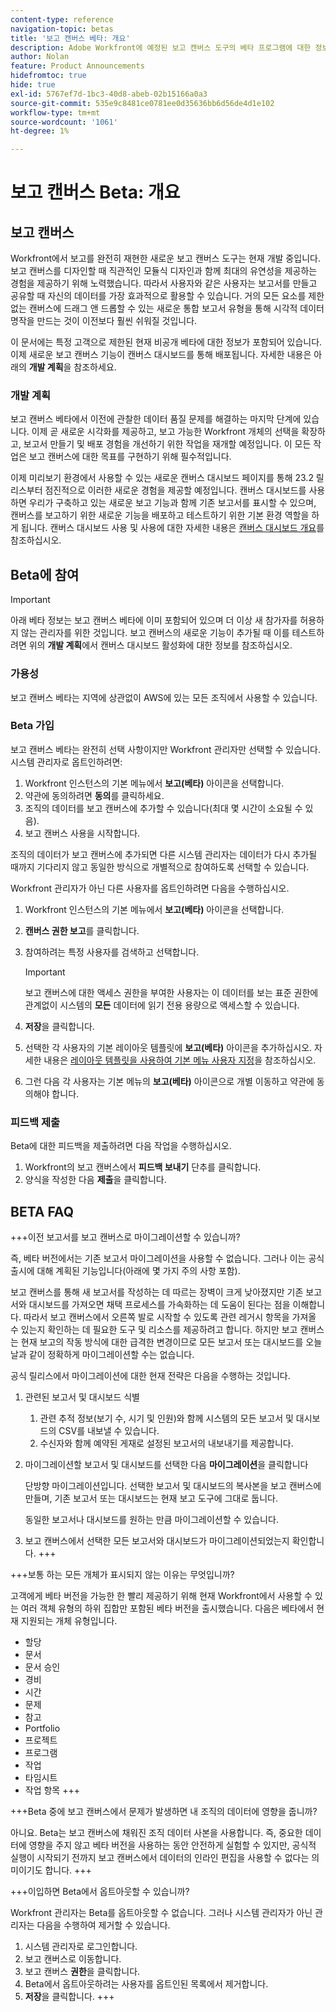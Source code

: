 ```yaml
---
content-type: reference
navigation-topic: betas
title: '보고 캔버스 베타: 개요'
description: Adobe Workfront에 예정된 보고 캔버스 도구의 베타 프로그램에 대한 정보
author: Nolan
feature: Product Announcements
hidefromtoc: true
hide: true
exl-id: 5767ef7d-1bc3-40d8-abeb-02b15166a0a3
source-git-commit: 535e9c8481ce0781ee0d35636bb6d56de4d1e102
workflow-type: tm+mt
source-wordcount: '1061'
ht-degree: 1%

---
```


# 보고 캔버스 Beta: 개요

## 보고 캔버스

Workfront에서 보고를 완전히 재현한 새로운 보고 캔버스 도구는 현재 개발 중입니다. 보고 캔버스를 디자인할 때 직관적인 모듈식 디자인과 함께 최대의 유연성을 제공하는 경험을 제공하기 위해 노력했습니다. 따라서 사용자와 같은 사용자는 보고서를 만들고 공유할 때 자신의 데이터를 가장 효과적으로 활용할 수 있습니다. 거의 모든 요소를 제한 없는 캔버스에 드래그 앤 드롭할 수 있는 새로운 통합 보고서 유형을 통해 시각적 데이터 명작을 만드는 것이 이전보다 훨씬 쉬워질 것입니다.

이 문서에는 특정 고객으로 제한된 현재 비공개 베타에 대한 정보가 포함되어 있습니다. 이제 새로운 보고 캔버스 기능이 캔버스 대시보드를 통해 배포됩니다. 자세한 내용은 아래의 **개발 계획**&#x200B;을 참조하세요.

### 개발 계획

보고 캔버스 베타에서 이전에 관찰한 데이터 품질 문제를 해결하는 마지막 단계에 있습니다. 이제 곧 새로운 시각화를 제공하고, 보고 가능한 Workfront 개체의 선택을 확장하고, 보고서 만들기 및 배포 경험을 개선하기 위한 작업을 재개할 예정입니다. 이 모든 작업은 보고 캔버스에 대한 목표를 구현하기 위해 필수적입니다.

이제 미리보기 환경에서 사용할 수 있는 새로운 캔버스 대시보드 페이지를 통해 23.2 릴리스부터 점진적으로 이러한 새로운 경험을 제공할 예정입니다. 캔버스 대시보드를 사용하면 우리가 구축하고 있는 새로운 보고 기능과 함께 기존 보고서를 표시할 수 있으며, 캔버스를 보고하기 위한 새로운 기능을 배포하고 테스트하기 위한 기본 환경 역할을 하게 됩니다. 캔버스 대시보드 사용 및 사용에 대한 자세한 내용은 [캔버스 대시보드 개요](/help/quicksilver/reports-and-dashboards/dashboards/creating-and-managing-dashboards/canvas-dashboards-overview.md)를 참조하십시오.

## Beta에 참여

>[!IMPORTANT]
>
>아래 베타 정보는 보고 캔버스 베타에 이미 포함되어 있으며 더 이상 새 참가자를 허용하지 않는 관리자를 위한 것입니다. 보고 캔버스의 새로운 기능이 추가될 때 이를 테스트하려면 위의 **개발 계획**&#x200B;에서 캔버스 대시보드 활성화에 대한 정보를 참조하십시오.

### 가용성

보고 캔버스 베타는 지역에 상관없이 AWS에 있는 모든 조직에서 사용할 수 있습니다.

### Beta 가입

보고 캔버스 베타는 완전히 선택 사항이지만 Workfront 관리자만 선택할 수 있습니다. 시스템 관리자로 옵트인하려면:

1. Workfront 인스턴스의 기본 메뉴에서 **보고(베타)** 아이콘을 선택합니다.
1. 약관에 동의하려면 **동의**&#x200B;를 클릭하세요.
1. 조직의 데이터를 보고 캔버스에 추가할 수 있습니다(최대 몇 시간이 소요될 수 있음).
1. 보고 캔버스 사용을 시작합니다.

조직의 데이터가 보고 캔버스에 추가되면 다른 시스템 관리자는 데이터가 다시 추가될 때까지 기다리지 않고 동일한 방식으로 개별적으로 참여하도록 선택할 수 있습니다.

Workfront 관리자가 아닌 다른 사용자를 옵트인하려면 다음을 수행하십시오.

1. Workfront 인스턴스의 기본 메뉴에서 **보고(베타)** 아이콘을 선택합니다.
1. **캔버스 권한 보고**&#x200B;를 클릭합니다.
1. 참여하려는 특정 사용자를 검색하고 선택합니다.

   >[!IMPORTANT]
   >
   >보고 캔버스에 대한 액세스 권한을 부여한 사용자는 이 데이터를 보는 표준 권한에 관계없이 시스템의 **모든** 데이터에 읽기 전용 용량으로 액세스할 수 있습니다.

1. **저장**&#x200B;을 클릭합니다.
1. 선택한 각 사용자의 기본 레이아웃 템플릿에 **보고(베타)** 아이콘을 추가하십시오. 자세한 내용은 [레이아웃 템플릿을 사용하여 기본 메뉴 사용자 지정](/help/quicksilver/administration-and-setup/customize-workfront/use-layout-templates/customize-main-menu.md)을 참조하십시오.
1. 그런 다음 각 사용자는 기본 메뉴의 **보고(베타)** 아이콘으로 개별 이동하고 약관에 동의해야 합니다.

### 피드백 제출

Beta에 대한 피드백을 제출하려면 다음 작업을 수행하십시오.

1. Workfront의 보고 캔버스에서 **피드백 보내기** 단추를 클릭합니다.
1. 양식을 작성한 다음 **제출**&#x200B;을 클릭합니다.

## BETA FAQ

+++이전 보고서를 보고 캔버스로 마이그레이션할 수 있습니까?

즉, 베타 버전에서는 기존 보고서 마이그레이션을 사용할 수 없습니다. 그러나 이는 공식 출시에 대해 계획된 기능입니다(아래에 몇 가지 주의 사항 포함).

보고 캔버스를 통해 새 보고서를 작성하는 데 따르는 장벽이 크게 낮아졌지만 기존 보고서와 대시보드를 가져오면 채택 프로세스를 가속화하는 데 도움이 된다는 점을 이해합니다. 따라서 보고 캔버스에서 오른쪽 발로 시작할 수 있도록 관련 레거시 항목을 가져올 수 있는지 확인하는 데 필요한 도구 및 리소스를 제공하려고 합니다. 하지만 보고 캔버스는 현재 보고의 작동 방식에 대한 급격한 변경이므로 모든 보고서 또는 대시보드를 오늘날과 같이 정확하게 마이그레이션할 수는 없습니다.

공식 릴리스에서 마이그레이션에 대한 현재 전략은 다음을 수행하는 것입니다.

1. 관련된 보고서 및 대시보드 식별

   1. 관련 추적 정보(보기 수, 시기 및 인원)와 함께 시스템의 모든 보고서 및 대시보드의 CSV를 내보낼 수 있습니다.
   1. 수신자와 함께 예약된 게재로 설정된 보고서의 내보내기를 제공합니다.

1. 마이그레이션할 보고서 및 대시보드를 선택한 다음 **마이그레이션**&#x200B;을 클릭합니다

   단방향 마이그레이션입니다. 선택한 보고서 및 대시보드의 복사본을 보고 캔버스에 만들며, 기존 보고서 또는 대시보드는 현재 보고 도구에 그대로 둡니다.

   동일한 보고서나 대시보드를 원하는 만큼 마이그레이션할 수 있습니다.

1. 보고 캔버스에서 선택한 모든 보고서와 대시보드가 마이그레이션되었는지 확인합니다.
+++

+++보통 하는 모든 개체가 표시되지 않는 이유는 무엇입니까?

고객에게 베타 버전을 가능한 한 빨리 제공하기 위해 현재 Workfront에서 사용할 수 있는 여러 객체 유형의 하위 집합만 포함된 베타 버전을 출시했습니다. 다음은 베타에서 현재 지원되는 개체 유형입니다.

* 할당
* 문서
* 문서 승인
* 경비
* 시간
* 문제
* 참고
* Portfolio
* 프로젝트
* 프로그램
* 작업
* 타임시트
* 작업 항목
+++

+++Beta 중에 보고 캔버스에서 문제가 발생하면 내 조직의 데이터에 영향을 줍니까?

아니요. Beta는 보고 캔버스에 채워진 조직 데이터 사본을 사용합니다. 즉, 중요한 데이터에 영향을 주지 않고 베타 버전을 사용하는 동안 안전하게 실험할 수 있지만, 공식적 실행이 시작되기 전까지 보고 캔버스에서 데이터의 인라인 편집을 사용할 수 없다는 의미이기도 합니다.
+++

+++이입하면 Beta에서 옵트아웃할 수 있습니까?

Workfront 관리자는 Beta를 옵트아웃할 수 없습니다. 그러나 시스템 관리자가 아닌 관리자는 다음을 수행하여 제거할 수 있습니다.

1. 시스템 관리자로 로그인합니다.
1. 보고 캔버스로 이동합니다.
1. 보고 캔버스 **권한**&#x200B;을 클릭합니다.
1. Beta에서 옵트아웃하려는 사용자를 옵트인된 목록에서 제거합니다.
1. **저장**&#x200B;을 클릭합니다.
+++
